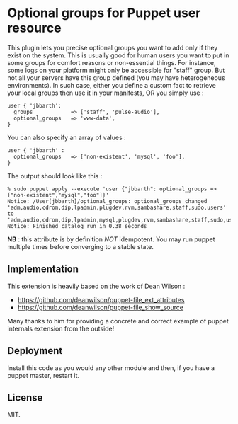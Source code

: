 Optional groups for Puppet user resource
========================================

This plugin lets you precise optional groups you want to add only if they exist
on the system. This is usually good for human users you want to put in some
groups for comfort reasons or non-essential things. For instance, some logs on
your platform might only be accessible for "staff" group. But not all your
servers have this group defined (you may have heterogeneous environments). In
such case, either you define a custom fact to retrieve your local groups then
use it in your manifests, OR you simply use :

    user { 'jbbarth':
      groups            => ['staff', 'pulse-audio'],
      optional_groups   => 'www-data',
    }

You can also specify an array of values :

    user { 'jbbarth' :
      optional_groups   => ['non-existent', 'mysql', 'foo'],
    }

The output should look like this :

    % sudo puppet apply --execute 'user {"jbbarth": optional_groups => ["non-existent","mysql","foo"]}'
    Notice: /User[jbbarth]/optional_groups: optional_groups changed 'adm,audio,cdrom,dip,lpadmin,plugdev,rvm,sambashare,staff,sudo,users' to 'adm,audio,cdrom,dip,lpadmin,mysql,plugdev,rvm,sambashare,staff,sudo,users'
    Notice: Finished catalog run in 0.38 seconds

**NB** : this attribute is by definition *NOT* idempotent. You may run puppet
multiple times before converging to a stable state.


Implementation
--------------

This extension is heavily based on the work of Dean Wilson :
- https://github.com/deanwilson/puppet-file_ext_attributes
- https://github.com/deanwilson/puppet-file_show_source

Many thanks to him for providing a concrete and correct example of puppet
internals extension from the outside!


Deployment
----------

Install this code as you would any other module and then, if you have a puppet
master, restart it.


License
-------

MIT.
